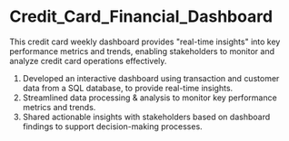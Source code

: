# Credit_Card_Financial_Dashboard
This credit card weekly dashboard provides "real-time insights" into key performance metrics and trends, enabling stakeholders to monitor and analyze credit card operations effectively.

1. Developed an interactive dashboard using transaction and customer data from a SQL database, to provide real-time insights.
2. Streamlined data processing & analysis to monitor key performance metrics and trends.
3. Shared actionable insights with stakeholders based on dashboard findings to support decision-making processes.
